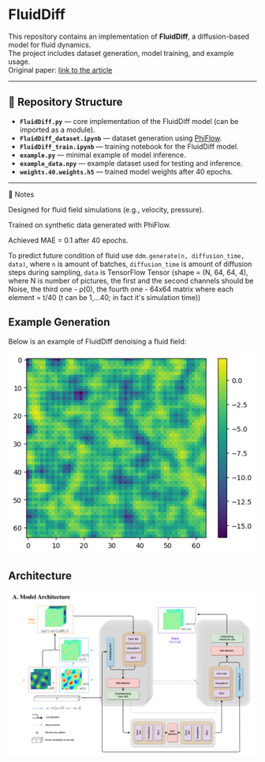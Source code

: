 # FluidDiff

This repository contains an implementation of **FluidDiff**, a diffusion-based model for fluid dynamics.  
The project includes dataset generation, model training, and example usage.  
Original paper: [link to the article](https://arxiv.org/pdf/2301.11661)  

---

## 📂 Repository Structure

- **`FluidDiff.py`** — core implementation of the FluidDiff model (can be imported as a module).  
- **`FluidDiff_dataset.ipynb`** — dataset generation using [PhiFlow](https://github.com/tum-pbs/PhiFlow).  
- **`FluidDiff_train.ipynb`** — training notebook for the FluidDiff model.  
- **`example.py`** — minimal example of model inference.  
- **`example_data.npy`** — example dataset used for testing and inference.  
- **`weights.40.weights.h5`** — trained model weights after 40 epochs.  

---

📌 Notes

Designed for fluid field simulations (e.g., velocity, pressure).

Trained on synthetic data generated with PhiFlow.

Achieved MAE = 0.1 after 40 epochs.

To predict future condition of fluid use `ddm.generate(n, diffusion_time, data)`, 
where `n` is amount of batches, `diffusion_time` is amount of diffusion steps during
sampling, `data` is TensorFlow Tensor (shape = (N, 64, 64, 4), where N is number of pictures,
the first and the second channels should be Noise, the third one - ρ(0), the fourth one - 
64x64 matrix where each element = t/40 (t can be 1,...40; in fact it's simulation time))
## Example Generation

Below is an example of FluidDiff denoising a fluid field:

![Example Output](assets/example.png)

## Architecture

![Architecture](assets/ARCH.png)